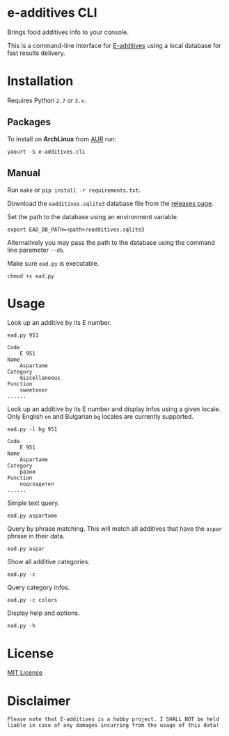 # e-additives CLI

Brings food additives info to your console.

This is a command-line interface for [E-additives](https://github.com/vexelon-dot-net/e-additives.server) using a local database for fast results delivery.

# Installation

Requires Python `2.7` or `3.x`.

## Packages

To install on **ArchLinux** from [AUR](https://aur.archlinux.org/packages/e-additives.cli) run:

    yaourt -S e-additives.cli

## Manual

Run `make` or `pip install -r requirements.txt`.

Download the `eadditives.sqlite3` database file from the [releases page](https://github.com/vexelon-dot-net/e-additives.cli/releases). 

Set the path to the database using an environment variable.

    export EAD_DB_PATH=<path>/eadditives.sqlite3

Alternatively you may pass the path to the database using the command line parameter `--db`.

Make sure `ead.py` is executable.

    chmod +x ead.py

# Usage

Look up an additive by its E number.

    ead.py 951

```
Code
	E 951
Name
	Aspartame
Category
	miscellaneous
Function
	sweetener
......
```

Look up an additive by its E number and display infos using a given locale. Only English `en` and Bulgarian `bg` locales are currently supported.

    ead.py -l bg 951
```
Code
	E 951
Name
	Aspartame
Category
	разни
Function
	подсладител
......
```

Simple text query.

    ead.py aspartame

Query by phrase matching. This will match all additives that have the `aspar` phrase in their data.

    ead.py aspar

Show all additive categories.

    ead.py -c

Query category infos.

    ead.py -c colors

Display help and options.

    ead.py -h

# License

[MIT License](LICENSE)

# Disclaimer

```Please note that E-additives is a hobby project. I SHALL NOT be held liable in case of any damages incurring from the usage of this data!```
